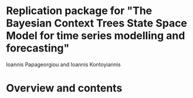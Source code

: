 # Replication package for "The Bayesian Context Trees State Space Model for time series modelling and forecasting"

Ioannis Papageorgiou and Ioannis Kontoyiannis

# Overview and contents
